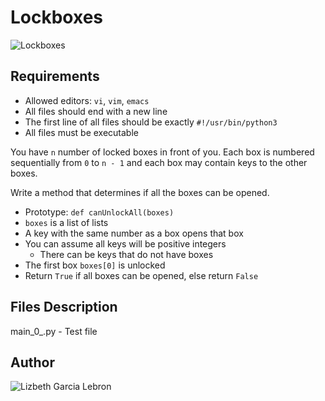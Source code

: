 # Lockboxes
![Lockboxes](https://media.giphy.com/media/auCFmBjrOZ9HaJM9WH/giphy.gif)

## Requirements
- Allowed editors: `vi`, `vim`, `emacs`
- All files should end with a new line
- The first line of all files should be exactly `#!/usr/bin/python3`
- All files must be executable

You have `n` number of locked boxes in front of you. Each box is numbered sequentially from `0` to `n - 1` and each box may contain keys to the other boxes.

Write a method that determines if all the boxes can be opened.

- Prototype: `def canUnlockAll(boxes)`
- `boxes` is a list of lists
- A key with the same number as a box opens that box
- You can assume all keys will be positive integers
  * There can be keys that do not have boxes
- The first box `boxes[0]` is unlocked
- Return `True` if all boxes can be opened, else return `False`

## Files Description
main_0_.py - Test file

## Author
![Lizbeth Garcia Lebron](www.linkedin.com/in/lizzgarleb)
